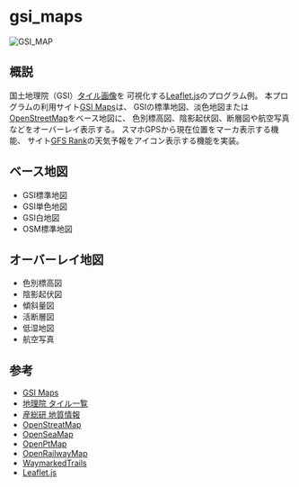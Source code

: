 # gsi_maps

![GSI_MAP](https://user-images.githubusercontent.com/64751855/166336066-154f72d7-0bd3-4a61-ac08-f1bd5944d2f1.png)

## 概説
国土地理院（GSI）[タイル画像](https://maps.gsi.go.jp/development/ichiran.html)を
可視化する[Leaflet.js](https://leafletjs.com/)のプログラム例。
本プログラムの利用サイト[GSI Maps](http://52.193.72.209/map/)は、
GSIの標準地図、淡色地図または[OpenStreetMap](https://openstreetmap.jp/)をベース地図に、
色別標高図、陰影起伏図、断層図や航空写真などをオーバーレイ表示する。
スマホGPSから現在位置をマーカ表示する機能、
サイト[GFS Rank](https://tenki.cf/gfs/)の天気予報をアイコン表示する機能を実装。


## ベース地図
- GSI標準地図
- GSI単色地図
- GSI白地図
- OSM標準地図

## オーバーレイ地図
- 色別標高図
- 陰影起伏図
- 傾斜量図
- 活断層図
- 低湿地図
- 航空写真

## 参考
- [GSI Maps](http://52.193.72.209/map/)
- [地理院 タイル一覧](https://maps.gsi.go.jp/development/ichiran.html)
- [産総研 地質情報](https://gbank.gsj.jp/owscontents/)
- [OpenStreatMap](https://openstreetmap.jp/)
- [OpenSeaMap](http://map.openseamap.org/)
- [OpenPtMap](http://www.openptmap.org/)
- [OpenRailwayMap](https://www.openrailwaymap.org/)
- [WaymarkedTrails](https://hiking.waymarkedtrails.org/)
- [Leaflet.js](https://leafletjs.com/)
